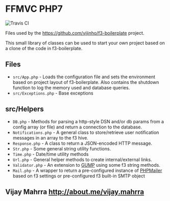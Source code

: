 # FFMVC PHP7

![Travis CI](https://travis-ci.org/vijinho/FFMVC.svg?branch=dev-master)

Files used by the https://github.com/vijinho/f3-boilerplate project.

This small library of classes can be used to start your own project based on a clone of the code in f3-boilerplate.

## Files

- `src/App.php` - Loads the configuration file and sets the environment based on project layout of f3-boilerplate.  Also contains the shutdown function to log the memory used and database queries.
- `src/Exceptions.php` - Base exceptions

## src/Helpers

- `DB.php` - Methods for parsing a http-style DSN and/or db params from a config array (or file) and return a connection to the database.
- `Notifications.php` - A general class to store/retrieve user notification messages in an array to the f3 hive.
- `Response.php` - A class to return a JSON-encoded HTTP message.
- `Str.php` - Some general string utility functions.
- `Time.php` - Date/time utility methods
- `Url.php` - General helper methods to create internal/external links.
- `Validator.php` - An extension to [GUMP](https://github.com/Wixel/GUMP) using some f3 string methods.
- `Mail.php` - A wrapper to return a pre-configured instance of [PHPMailer](https://github.com/PHPMailer/PHPMailer) based on f3 settings or pre-configured f3 built-in SMTP object 

Vijay Mahrra
http://about.me/vijay.mahrra
----
